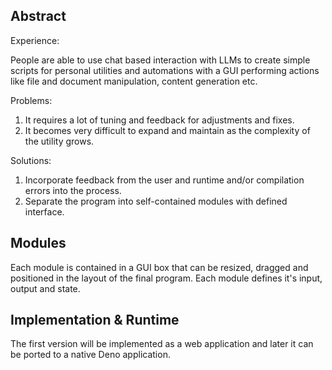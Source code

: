 ## Abstract

Experience:

People are able to use chat based interaction with LLMs
to create simple scripts for personal utilities and automations
with a GUI performing actions like file and document manipulation,
content generation etc.

Problems:

1. It requires a lot of tuning and feedback for adjustments and fixes.
2. It becomes very difficult to expand and maintain as the complexity of the utility grows.

Solutions:

1. Incorporate feedback from the user and runtime and/or compilation errors into the process.
2. Separate the program into self-contained modules with defined interface.

## Modules

Each module is contained in a GUI box that can be resized,
dragged and positioned in the layout of the final program.
Each module defines it's input, output and state.

## Implementation & Runtime

The first version will be implemented as a web application
and later it can be ported to a native Deno application.



